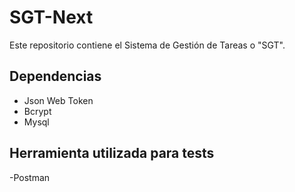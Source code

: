 # SGT-Next
Este repositorio contiene el Sistema de Gestión de Tareas o "SGT".

## Dependencias
- Json Web Token
- Bcrypt
- Mysql

## Herramienta utilizada para tests

-Postman

